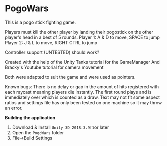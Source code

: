 # PogoWars

This is a pogo stick fighting game.

Players must kill the other player by landing their pogostick on the other player's head in a best of 5 rounds. 
Player 1: A & D to move, SPACE to jump
Player 2: J & L to move, RIGHT CTRL to jump

Controller support (UNTESTED) should work?

Created with the help of the Unity Tanks tutorial for the GameManager
And Bracky's Youtube tutorial for camera movement

Both were adapted to suit the game and were used as pointers.

Known bugs:
There is no delay or gap in the amount of hits registered with each raycast meaning players die instantly.
The first round plays and is immediately over which is counted as a draw.
Text may not fit some aspect ratios and settings file has only been tested on one machine so it may throw an error.

**Building the application**

1. Download & Install `Unity 3D 2018.3.9f1`or later
2. Open the `PogoWars` folder
3. File->Build Settings
